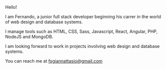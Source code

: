 Hello! 

I am Fernando, a junior full stack developer beginning his carrer in the world of web design and database systems.

I manage tools such as HTML, CSS, Sass, Javascript, React, Angular, PHP, NodeJS and MongoDB.

I am looking forward to work in projects involving web design and database systems.

You can reach me at fsgiannattasio@gmail.com

